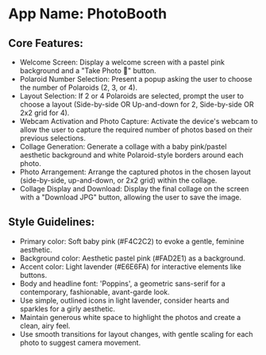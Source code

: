 # **App Name**: PhotoBooth

## Core Features:

- Welcome Screen: Display a welcome screen with a pastel pink background and a "Take Photo 💖" button.
- Polaroid Number Selection: Present a popup asking the user to choose the number of Polaroids (2, 3, or 4).
- Layout Selection: If 2 or 4 Polaroids are selected, prompt the user to choose a layout (Side-by-side OR Up-and-down for 2, Side-by-side OR 2x2 grid for 4).
- Webcam Activation and Photo Capture: Activate the device's webcam to allow the user to capture the required number of photos based on their previous selections.
- Collage Generation: Generate a collage with a baby pink/pastel aesthetic background and white Polaroid-style borders around each photo.
- Photo Arrangement: Arrange the captured photos in the chosen layout (side-by-side, up-and-down, or 2x2 grid) within the collage.
- Collage Display and Download: Display the final collage on the screen with a "Download JPG" button, allowing the user to save the image.

## Style Guidelines:

- Primary color: Soft baby pink (#F4C2C2) to evoke a gentle, feminine aesthetic.
- Background color: Aesthetic pastel pink (#FAD2E1) as a background.
- Accent color: Light lavender (#E6E6FA) for interactive elements like buttons.
- Body and headline font: 'Poppins', a geometric sans-serif for a contemporary, fashionable, avant-garde look.
- Use simple, outlined icons in light lavender, consider hearts and sparkles for a girly aesthetic.
- Maintain generous white space to highlight the photos and create a clean, airy feel.
- Use smooth transitions for layout changes, with gentle scaling for each photo to suggest camera movement.